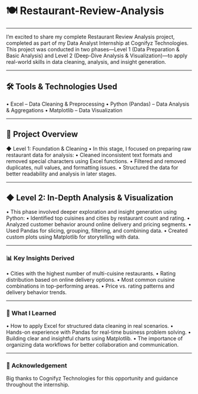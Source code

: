 # 🍽️ Restaurant-Review-Analysis

---

I’m excited to share my complete Restaurant Review Analysis project, completed as part of my Data Analyst Internship at Cognifyz Technologies. This project was conducted in two phases—Level 1 (Data Preparation & Basic Analysis) and Level 2 (Deep-Dive Analysis & Visualization)—to apply real-world skills in data cleaning, analysis, and insight generation.

---

## 🛠️ Tools & Technologies Used
• Excel – Data Cleaning & Preprocessing
• Python (Pandas) – Data Analysis & Aggregations
• Matplotlib – Data Visualization

---


## 📌 Project Overview
◆ Level 1: Foundation & Cleaning
• In this stage, I focused on preparing raw restaurant data for analysis:
• Cleaned inconsistent text formats and removed special characters using Excel functions.
• Filtered and removed duplicates, null values, and formatting issues.
• Structured the data for better readability and analysis in later stages.

---

## ◆ Level 2: In-Depth Analysis & Visualization
• This phase involved deeper exploration and insight generation using Python:
• Identified top cuisines and cities by restaurant count and rating.
• Analyzed customer behavior around online delivery and pricing segments.
• Used Pandas for slicing, grouping, filtering, and combining data.
• Created custom plots using Matplotlib for storytelling with data.

---

### 📊 Key Insights Derived
• Cities with the highest number of multi-cuisine restaurants.
• Rating distribution based on online delivery options.
• Most common cuisine combinations in top-performing areas.
• Price vs. rating patterns and delivery behavior trends.

---

### 🎯 What I Learned
• How to apply Excel for structured data cleaning in real scenarios.
• Hands-on experience with Pandas for real-time business problem solving.
• Building clear and insightful charts using Matplotlib.
• The importance of organizing data workflows for better collaboration and communication.

---

### 🙏 Acknowledgement
Big thanks to Cognifyz Technologies for this opportunity and guidance throughout the internship.

